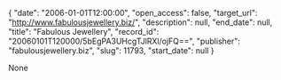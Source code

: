 {
  "date": "2006-01-01T12:00:00", 
  "open_access": false, 
  "target_url": "http://www.fabulousjewellery.biz/", 
  "description": null, 
  "end_date": null, 
  "title": "Fabulous Jewellery", 
  "record_id": "20060101T120000/5bEgPA3UHcgTJlRXl/ojFQ==", 
  "publisher": "fabulousjewellery.biz", 
  "slug": 11793, 
  "start_date": null
}

None